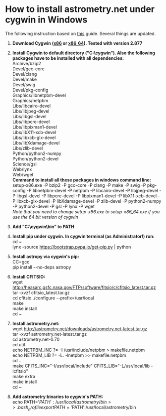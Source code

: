 # How to install astrometry.net under cygwin in Windows

The following instruction based on [this](https://sites.google.com/site/jmastronomy/Software/astrometry-net-setup) guide. Several things are updated.

1. **Download Cygwin ([x86](https://www.cygwin.com/setup-x86.exe) or [x86_64](https://www.cygwin.com/setup-x86.exe)). Tested with version 2.877**

2. **Install Cygwin to default directory ("C:\cygwin"). Also the following packages have to be installed with all dependencies:**  
Archive/bzip2  
Devel/gcc-core  
Devel/clang  
Devel/make  
Devel/swig  
Devel/pkg-config  
Graphics/libnetpbm-devel  
Graphics/netpbm  
Libs/libcairo-devel  
Libs/libjpeg-devel  
Libs/libgsl-devel  
Libs/libpcre-devel  
Libs/libpixman1-devel  
Libs/libX11-xcb-devel  
Libs/libxcb-glx-devel  
Libs/libXdamage-devel  
Libs/zlib-devel  
Python/python2-numpy  
Python/python2-devel  
Science/gsl  
Web/lynx  
Web/wget  
**Command to install all these packages in windows command line:**  
setup-x86.exe -P bzip2 -P gcc-core -P clang -P make -P swig -P pkg-config -P libnetpbm-devel -P netpbm -P libcairo-devel -P libjpeg-devel -P libgsl-devel -P libpcre-devel -P libpixman1-devel -P libX11-xcb-devel -P libxcb-glx-devel -P libXdamage-devel -P zlib-devel -P python2-numpy -P python2-devel -P gsl -P lynx -P wget  
*Note that you need to change setup-x86.exe to setup-x86_64.exe if you use the 64 bit version of cygwin*

3. **Add "C:\cygwin\bin" to PATH** 

4. **Install pip under cygwin. In cygwin terminal (as Administrator!) run:**  
cd ~  
lynx -source https://bootstrap.pypa.io/get-pip.py | python

5. **Install astropy via cygwin's pip:**  
CC=gcc  
pip install --no-deps astropy

6. **Install CFITSIO:**  
wget http://heasarc.gsfc.nasa.gov/FTP/software/fitsio/c/cfitsio_latest.tar.gz  
tar -xvzf cfitsio_latest.tar.gz  
cd cfitsio
./configure --prefix=/usr/local  
make  
make install  
cd ~  

7. **Install astrometry.net:**  
wget http://astrometry.net/downloads/astrometry.net-latest.tar.gz  
tar -xvzf astrometry.net-latest.tar.gz  
cd astrometry.net-0.70  
cd util  
echo NETPBM_INC ?= -I /usr/include/netpbm > makefile.netpbm  
echo NETPBM_LIB ?= -L. -lnetpbm >> makefile.netpbm  
cd ..  
make CFITS_INC="-I/usr/local/include" CFITS_LIB="-L/usr/local/lib -lcfitsio"  
make extra  
make install  
cd ~  

8. **Add astrometry binaries to cygwin's PATH:**  
echo PATH='$PATH':/usr/local/astrometry/bin >> .bash_profile  
export PATH='$PATH':/usr/local/astrometry/bin